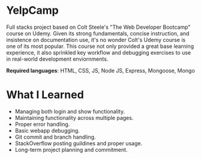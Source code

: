 # YelpCamp

Full stacks project based on Colt Steele's "The Web Developer Bootcamp" course on Udemy. 
Given its strong fundamentals, concise instruction, and insistence on documentation use, it's no wonder Colt's Udemy course is one of its most popular. 
This course not only provided a great base learning experience, it also sprinkled key workflow and debugging exercises to use in real-world development enviornments.

**Required languages**: HTML, CSS, JS, Node JS, Express, Mongoose, Mongo

# What I Learned

* Managing both login and show functionality. 
* Maintaining functionality across multiple pages. 
* Proper error handling.  
* Basic webapp debugging.
* Git commit and branch handling. 
* StackOverflow posting guildines and proper usage. 
* Long-term project planning and commitment.


